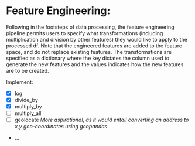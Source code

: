 # Feature Engineering:

Following in the footsteps of data processing, 
the feature engineering pipeline 
permits users to specify what transformations
(including multiplication and division by other features)
they would like to apply to the processed df.
Note that the engineered features are added to 
the feature space, and do not replace existing features.
The transformations are specified as a dictionary
where the key dictates the column used 
to generate the new features and the values 
indicates how the new features are to be created.

Implement:
- [X] log
- [X] divide\_by
- [X] multiply\_by
- [ ] multiply\_all
- [ ] geolocate *More aspirational, as it would entail converting 
an address to x,y geo-coordinates using geopandas*
- ...